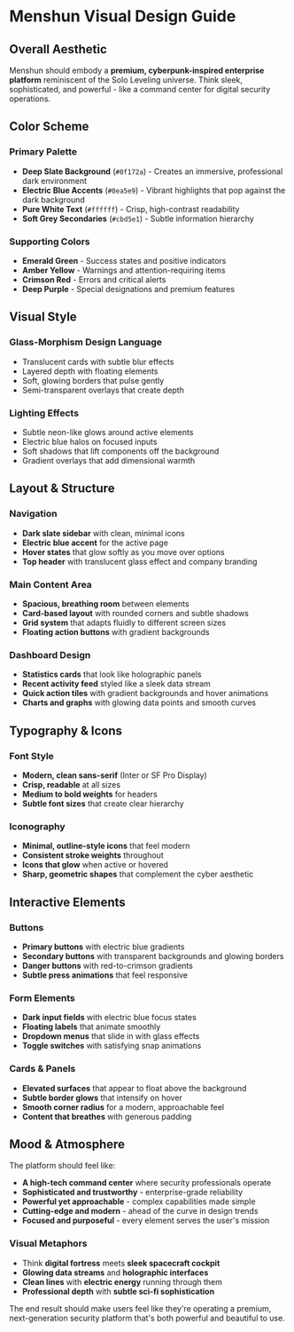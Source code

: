 # Menshun Visual Design Guide

## Overall Aesthetic

Menshun should embody a **premium, cyberpunk-inspired enterprise platform** reminiscent of the Solo Leveling universe. Think sleek, sophisticated, and powerful - like a command center for digital security operations.

## Color Scheme

### Primary Palette
- **Deep Slate Background** (`#0f172a`) - Creates an immersive, professional dark environment
- **Electric Blue Accents** (`#0ea5e9`) - Vibrant highlights that pop against the dark background
- **Pure White Text** (`#ffffff`) - Crisp, high-contrast readability
- **Soft Grey Secondaries** (`#cbd5e1`) - Subtle information hierarchy

### Supporting Colors
- **Emerald Green** - Success states and positive indicators
- **Amber Yellow** - Warnings and attention-requiring items
- **Crimson Red** - Errors and critical alerts
- **Deep Purple** - Special designations and premium features

## Visual Style

### Glass-Morphism Design Language
- Translucent cards with subtle blur effects
- Layered depth with floating elements
- Soft, glowing borders that pulse gently
- Semi-transparent overlays that create depth

### Lighting Effects
- Subtle neon-like glows around active elements
- Electric blue halos on focused inputs
- Soft shadows that lift components off the background
- Gradient overlays that add dimensional warmth

## Layout & Structure

### Navigation
- **Dark slate sidebar** with clean, minimal icons
- **Electric blue accent** for the active page
- **Hover states** that glow softly as you move over options
- **Top header** with translucent glass effect and company branding

### Main Content Area
- **Spacious, breathing room** between elements
- **Card-based layout** with rounded corners and subtle shadows
- **Grid system** that adapts fluidly to different screen sizes
- **Floating action buttons** with gradient backgrounds

### Dashboard Design
- **Statistics cards** that look like holographic panels
- **Recent activity feed** styled like a sleek data stream
- **Quick action tiles** with gradient backgrounds and hover animations
- **Charts and graphs** with glowing data points and smooth curves

## Typography & Icons

### Font Style
- **Modern, clean sans-serif** (Inter or SF Pro Display)
- **Crisp, readable** at all sizes
- **Medium to bold weights** for headers
- **Subtle font sizes** that create clear hierarchy

### Iconography
- **Minimal, outline-style icons** that feel modern
- **Consistent stroke weights** throughout
- **Icons that glow** when active or hovered
- **Sharp, geometric shapes** that complement the cyber aesthetic

## Interactive Elements

### Buttons
- **Primary buttons** with electric blue gradients
- **Secondary buttons** with transparent backgrounds and glowing borders
- **Danger buttons** with red-to-crimson gradients
- **Subtle press animations** that feel responsive

### Form Elements
- **Dark input fields** with electric blue focus states
- **Floating labels** that animate smoothly
- **Dropdown menus** that slide in with glass effects
- **Toggle switches** with satisfying snap animations

### Cards & Panels
- **Elevated surfaces** that appear to float above the background
- **Subtle border glows** that intensify on hover
- **Smooth corner radius** for a modern, approachable feel
- **Content that breathes** with generous padding

## Mood & Atmosphere

The platform should feel like:
- **A high-tech command center** where security professionals operate
- **Sophisticated and trustworthy** - enterprise-grade reliability
- **Powerful yet approachable** - complex capabilities made simple
- **Cutting-edge and modern** - ahead of the curve in design trends
- **Focused and purposeful** - every element serves the user's mission

### Visual Metaphors
- Think **digital fortress** meets **sleek spacecraft cockpit**
- **Glowing data streams** and **holographic interfaces**
- **Clean lines** with **electric energy** running through them
- **Professional depth** with **subtle sci-fi sophistication**

The end result should make users feel like they're operating a premium, next-generation security platform that's both powerful and beautiful to use.